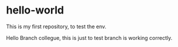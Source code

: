 # hello-world
This is my first repository, to test the env.

Hello Branch collegue,
this is just to test branch is working correctly.


